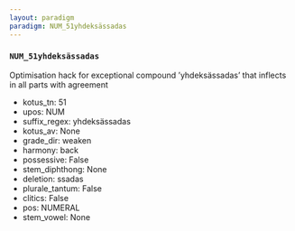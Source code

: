 ```yaml
---
layout: paradigm
paradigm: NUM_51yhdeksässadas
---
```

### ` NUM_51yhdeksässadas `

Optimisation hack for exceptional compound ’yhdeksässadas’ that inflects in all parts with agreement
* kotus_tn: 51
* upos: NUM
* suffix_regex: yhdeksässadas
* kotus_av: None
* grade_dir: weaken
* harmony: back
* possessive: False
* stem_diphthong: None
* deletion: ssadas
* plurale_tantum: False
* clitics: False
* pos: NUMERAL
* stem_vowel: None
